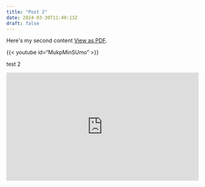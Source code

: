 ```yaml
---
title: "Post 2"
date: 2024-03-30T11:49:13Z
draft: false
---
```


Here's my second content [View as PDF](./file/Attention_Mechanisms.pdf). 

{{< youtube id=“MukpMinSUmo” >}}

test 2 

<div style="position: relative; padding-bottom: 56.25%; height: 0; overflow: hidden;">
  <iframe src="https://www.youtube.com/embed/MukpMinSUmo" style="position: absolute; top: 0; left: 0; width: 100%; height: 100%; border:0;" allowfullscreen title="YouTube Video"></iframe>
</div>